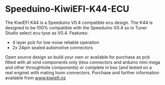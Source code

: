 # Speeduino-KiwiEFI-K44-ECU
The KiwiEFI K44 is a Speeduino V0.4 compatible ecu design.
The K44 is designed to be 100% compatible with the Speeduino V0.4 so in Tuner Studio select ecu tyoe as V0.4.
Features:
- 4 layer pcb for low noise reliable operation
- 2x 24pin sealed automotive connectors

Open source design so build your own or available for purchase as pcb fitted with all smd components only (less connectors and arduino mini mega and other throughhole components) or complete in box (and tested on a real engine) with mating loom connectors.
Purchase and further information available from www.kiwiefi.nz 

